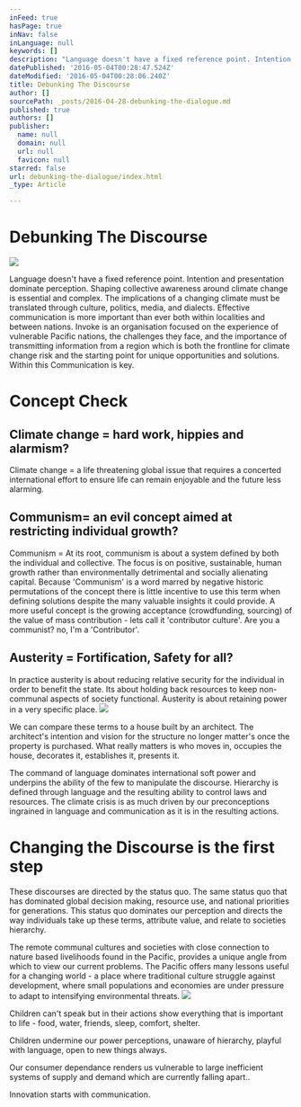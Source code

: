 ```yaml
---
inFeed: true
hasPage: true
inNav: false
inLanguage: null
keywords: []
description: "Language doesn't have a fixed reference point. Intention and presentation dominate perception. Shaping collective awareness around climate change is essential and complex. The implications of a changing climate must be translated through culture, politics, media, and dialects. Effective communication is more important than ever both within localities and between nations. Invoke is an organisation focused on the experience of vulnerable Pacific nations, the challenges they face, and the importance of transmitting information from a region which is both the frontline for climate change risk and the starting point for unique opportunities and solutions. Within this Communication is key."
datePublished: '2016-05-04T00:28:47.524Z'
dateModified: '2016-05-04T00:28:06.240Z'
title: Debunking The Discourse
author: []
sourcePath: _posts/2016-04-28-debunking-the-dialogue.md
published: true
authors: []
publisher:
  name: null
  domain: null
  url: null
  favicon: null
starred: false
url: debunking-the-dialogue/index.html
_type: Article

---
```

# Debunking The Discourse
![](https://the-grid-user-content.s3-us-west-2.amazonaws.com/530bccdd-4fa9-491a-a5fb-6361eb1394bf.jpg)

Language doesn't have a fixed reference point. Intention and presentation dominate perception. Shaping collective awareness around climate change is essential and complex. The implications of a changing climate must be translated through culture, politics, media, and dialects. Effective communication is more important than ever both within localities and between nations. Invoke is an organisation focused on the experience of vulnerable Pacific nations, the challenges they face, and the importance of transmitting information from a region which is both the frontline for climate change risk and the starting point for unique opportunities and solutions. Within this Communication is key.

# Concept Check 

## Climate change = hard work, hippies and alarmism?

Climate change = a life threatening global issue that requires a concerted international effort to ensure life can remain enjoyable and the future less alarming.

## Communism= an evil concept aimed at restricting individual growth?

Communism = At its root, communism is about a system defined by both the individual and collective. The focus is on positive, sustainable, human growth rather than environmentally detrimental and socially alienating capital. Because 'Communism' is a word marred by negative historic permutations of the concept there is little incentive to use this term when defining solutions despite the many valuable insights it could provide. A more useful concept is the growing acceptance (crowdfunding, sourcing) of the value of mass contribution - lets call it 'contributor culture'. Are you a communist? no, I'm a 'Contributor'.

## Austerity = Fortification, Safety for all?

In practice austerity is about reducing relative security for the individual in order to benefit the state. Its about holding back resources to keep non-communal aspects of society functional. Austerity is about retaining power in a very specific place.
![](https://the-grid-user-content.s3-us-west-2.amazonaws.com/85baa028-1d8a-49ee-aedb-f138c6d99927.jpg)

We can compare these terms to a house built by an architect. The architect's intention and vision for the structure no longer matter's once the property is purchased. What really matters is who moves in, occupies the house, decorates it, establishes it, presents it.

The command of language dominates international soft power and underpins the ability of the few to manipulate the discourse. Hierarchy is defined through language and the resulting ability to control laws and resources. The climate crisis is as much driven by our preconceptions ingrained in language and communication as it is in the resulting actions. 

# Changing the Discourse is the first step

These discourses are directed by the status quo. The same status quo that has dominated global decision making, resource use, and national priorities for generations. This status quo dominates our perception and directs the way individuals take up these terms, attribute value, and relate to societies hierarchy. 

The remote communal cultures and societies with close connection to nature based livelihoods found in the Pacific, provides a unique angle from which to view our current problems. The Pacific offers many lessons useful for a changing world - a place where traditional culture struggle against development, where small populations and economies are under pressure to adapt to intensifying environmental threats. ![](https://the-grid-user-content.s3-us-west-2.amazonaws.com/dffb379a-0606-4536-9722-71729a09b87b.jpg)

Children can't speak but in their actions show everything that is important to life - food, water, friends, sleep, comfort, shelter.

Children undermine our power perceptions, unaware of hierarchy, playful with language, open to new things always. 

Our consumer dependance renders us vulnerable to large inefficient systems of supply and demand which are currently falling apart..

Innovation starts with communication.